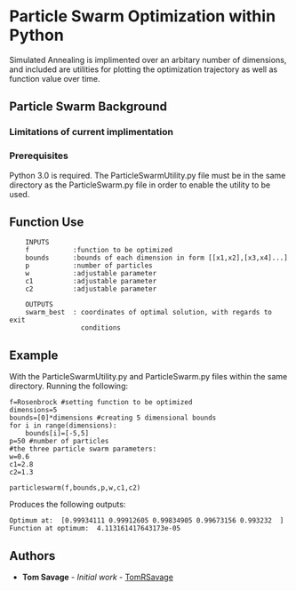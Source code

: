 # Particle Swarm Optimization within Python
Simulated Annealing is implimented over an arbitary number of dimensions, and included are utilities for plotting the optimization trajectory as well as function value over time.

## Particle Swarm Background


### Limitations of current implimentation

### Prerequisites

Python 3.0 is required. The ParticleSwarmUtility.py file must be in the same directory as the ParticleSwarm.py file in order to enable the utility to be used.

## Function Use
``` 
    INPUTS
    f           :function to be optimized
    bounds      :bounds of each dimension in form [[x1,x2],[x3,x4]...]
    p           :number of particles
    w           :adjustable parameter
    c1          :adjustable parameter
    c2          :adjustable parameter
    
    OUTPUTS
    swarm_best  : coordinates of optimal solution, with regards to exit
                  conditions
```

## Example

With the ParticleSwarmUtility.py and ParticleSwarm.py files within the same directory.
Running the following:
```
f=Rosenbrock #setting function to be optimized
dimensions=5 
bounds=[0]*dimensions #creating 5 dimensional bounds
for i in range(dimensions):
    bounds[i]=[-5,5]
p=50 #number of particles
#the three particle swarm parameters:
w=0.6 
c1=2.8
c2=1.3

particleswarm(f,bounds,p,w,c1,c2)
```
Produces the following outputs:
```
Optimum at:  [0.99934111 0.99912605 0.99834905 0.99673156 0.993232  ]
Function at optimum:  4.113161417643173e-05

```

 


    
## Authors

* **Tom Savage** - *Initial work* - [TomRSavage](https://github.com/TomRSavage)
